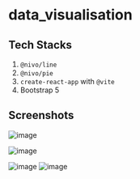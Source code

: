 # data_visualisation
## Tech Stacks
1. `@nivo/line`
2. `@nivo/pie`
3. `create-react-app` with `@vite`
4. Bootstrap 5
## Screenshots
![image](https://github.com/dishu987/data_visualisation/assets/95860279/05dd4bde-8924-4355-95c2-785dfd4d4386)

![image](https://github.com/dishu987/data_visualisation/assets/95860279/bce562f7-6bba-4d3c-a614-9cdeb56e863d)

![image](https://github.com/dishu987/data_visualisation/assets/95860279/a3bd1b01-432f-4a32-a6ab-4a4ac48146bf)
![image](https://github.com/dishu987/data_visualisation/assets/95860279/03fef090-4776-46bb-98da-7f095e1359de)
